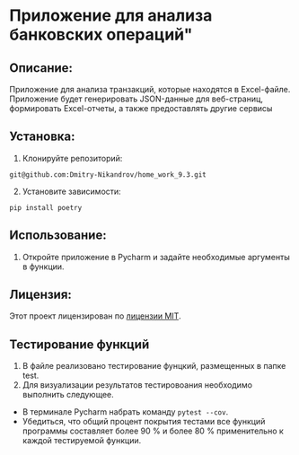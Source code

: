 # Приложение для анализа банковских операций"

## Описание:

Приложение для анализа транзакций, которые находятся в Excel-файле. Приложение будет генерировать
JSON-данные для веб-страниц, формировать Excel-отчеты, а также предоставлять другие сервисы

## Установка:
1. Клонируйте репозиторий:
```
git@github.com:Dmitry-Nikandrov/home_work_9.3.git
```
2. Установите зависимости:
```
pip install poetry
```
## Использование:

1. Откройте приложение в Pycharm и задайте необходимые аргументы в функции.

## Лицензия:

Этот проект лицензирован по [лицензии MIT](LICENSE).

## Тестирование функций

1. В файле реализовано тестирование фунцкий, размещенных в папке test.
2. Для визуализации результатов тестировоания необходимо выполнить следующее.
* В терминале Pycharm набрать команду ```pytest --cov```.
* Убедиться, что общий процент покрытия тестами все функций программы составляет более 90 % и более 80 % применительно к каждой тестируемой функции.

